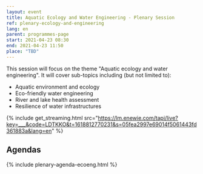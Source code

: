 ```yaml
---
layout: event
title: Aquatic Ecology and Water Engineering - Plenary Session
ref: plenary-ecology-and-engineering
lang: en
parent: programmes-page
start: 2021-04-23 08:30
end: 2021-04-23 11:50
place: "TBD"
---
```

This session will focus on the theme "Aquatic ecology and water engineering". It will cover sub-topics including (but not limited to):

- Aquatic environment and ecology
- Eco-friendly water engineering
- River and lake health assessment
- Resilience of water infrastructures

{% include get_streaming.html src="https://lm.enewie.com/tapi/live?key=___&code=LDTKKO&t=1618812770231&s=05fea2997e69014f5061443fd361883a&lang=en" %}

## Agendas

{% include plenary-agenda-ecoeng.html %}
